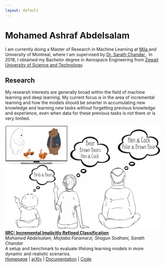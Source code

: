 ```yaml
---
layout: default
---
```


# Mohamed Ashraf Abdelsalam

I am currently doing a Master of Research in Machine Learning at 
<a href="mila.quebec/en/"> Mila </a> and University of Montreal, where I am supervised by <a href="http://sarathchandar.in/">Dr. Sarath Chandar </a>. In 2018, I obtained my Bachelor degree in Aerospace Engineering from <a href="https://zewailcity.edu.eg/">Zewail University of Science and Technology</a>.

## Research
My researsh interests are generally broad within the field of machine learning and deep learning. My current focus is in the area of incremental learning and how the models should be smarter in accumulating new knowledge and learning new tasks without forgetting previous knowledge and experience, even when data for these previous tasks is not there or is very limited. 

 <div class="publication">
  <div class="image">
    <img src="./images/summary.png" alt=""/>
  </div>
    <div class="text">
     <a href="https://chandar-lab.github.io/IIRC/"><b>IIRC: Incremental Implicitly Refined Classification</b></a>
     <br><i>Mohamed Abdelsalam, Mojtaba Faramarzi, Shagun Sodhani, Sarath Chandar</i>
     <br>A setup and benchmark to evaluate lifelong learning models in more dynamic and realistic scenarios.
     <br><a href="https://chandar-lab.github.io/IIRC/">Homepage</a> | <a href="https://arxiv.org/abs/2012.12477">arXiv</a> | 
     <a href="https://iirc.readthedocs.io/en/latest/">Documentation</a> | <a href="https://github.com/chandar-lab/IIRC/">Code</a>
    </div>
  </div>
